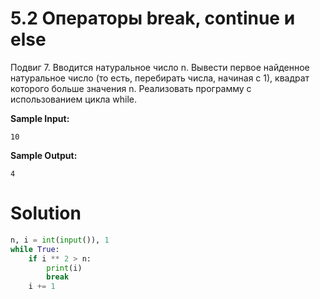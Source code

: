 # 5.2 Операторы break, continue и else

Подвиг 7. Вводится натуральное число n. Вывести первое найденное натуральное число (то есть, перебирать числа, начиная с 1), квадрат которого больше значения n. Реализовать программу с использованием цикла while.

**Sample Input:**
```
10
```
**Sample Output:**
```
4
```
# Solution
```python
n, i = int(input()), 1
while True:
    if i ** 2 > n:
        print(i)
        break
    i += 1
```